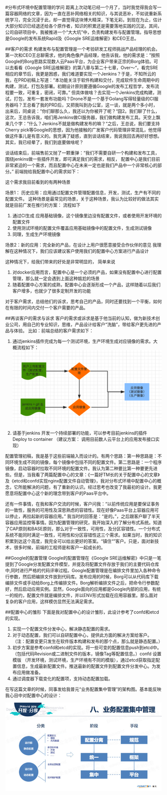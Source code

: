 #分布式环境中配置管理的学问
距离上次动笔已经一个月了，当时我觉得我会写一篇容器网络的文章，因为一直在恶补网络相关的知识，与其说恶补，不如说重新系统学习，完全沉浸于此，却一直觉得这块博大精深，下笔无彩。到现在为止，估计大部分知识已经退还给各个原作者，知识的积累还是需要落地实践的沉淀。其间，公司自研项目中，我被推进一个“大大坑”中，负责构建发布与配置管理。指导思想是Google的发布系统Rapid及《Google SRE运维解密》和CEO王总。

##客户的需求
构建发布与配置管理是一个考验研发工程师挑战产品经理的机会。第一次和CEO王总聊需求，他的角色像产品经理，他告诉我，他的需求是：”按照Google的Borg思路实现数人云Paas平台，为企业客户带来正宗的Borg体验。可以去看看《Google SRE运维解密》的第八章与第二十七章，Over～“，看完SRE相应的章节后，我更是困惑，我们难道要实现一个Jenkins？于是，不知所云的我，在PRD初稿上写道：“本功能关注于软件构建和交付，完成软件生命周期中的构建，测试，打包及部署。初期设计原则要遵循Google的发布工程哲学，发布流程要一致，可重复，密闭，可靠。” 但具体做啥？去实现一个Jenkins完成构建，测试，打包，发布一套发布功能吗？Drone不是一个基于Golang写得轻量级的CI服务器吗？王总看了我的PRD后，又把我叫到办公室，这一谈，就是两个多小时，出来后，同桌说：”你们聊那么久，我还以为你被开了呢？“囧2。我们聊了什么，这次，王总告诉我，咱们用Jenkins做CI服务器，我们做构建发布工具。天空上飘来几个字：”什么？Jenkins不就是做构建发布的嘛？“之后，王总说，我们要支持Cherry pick等Google的思想，因为他接触的广发客户代码管理非常混乱，他觉得做这件事儿是有意义的。我充满了疑惑，直到谈话结束，我说我回去再好好想想。其实，我已经晕了，我们到底要做啥呢？

谈话结束后，前端售前又抛了一颗重弹：“我们不需要自研一个构建和发布工具，围绕jenkins做一些插件开发，即可满足我们的需求，相反， 配置中心是我们目前非常紧迫的一个需求，而且配置中心在未来一定也是我们产品中一个非常核心的部分。”
前端抛给我配置中心的需求如下：

这个需求我目前看到的有两种场景

场景1： 历史应用：应用通过配置文件管理配置信息，开发，测试，生产有不同的配置文件。
这种场景是最常见的场景，关于这种场景，我认为比较好的做法其实就是目前广发在推行的方案： 流程如下

1. 通过CI生成 应用基础镜像，这个镜像里边没有配置文件，或者使用开发环境的配置文件
2. 使用测试环境的配置文件覆盖应用基础镜像中的配置文件，生成测试镜像
3. 同理，生成生产环境镜像

场景2：新的应用：完全新的产品，在设计上用户很愿意接受合作伙伴的意见
我理解在这种情况下，我们应该建议客户使用我们的配置中心方案进行产品设计

这种情况下，给我们带来的好处是非常明显的， 简单来说

1. 对docker应用而言，配置中心是一个必须的产品，如果没有配置中心进行配置管理，那么就一定会遇到上面这种尴尬的场景
2. 随着配置中心方案的成熟，配置中心会逐渐形成一个产品，这样随着以后我们客户增多，也就少了很多定制开发的功能

对于客户需求，总结他们的诉求，思考自己的产品，同时还要找到一个平衡，如何在有限的时间内交付一个客户需要的产品。

##再谈客户的需求与诉求
客户的需求或诉求是基于他当前的认知，做为新技术创业公司，用自己的专业知识，思维，产品设计给客户“洗脑”，带给客户更先进的产品与体验。
比如：前端总结的客户需求如下：
1. 通过jenkins插件完成为每一个测试环境，生产环境生成对应镜像的需求。大概流程如下：
![image](https://github.com/fanfanbj/share/blob/master/3/jenkins.jpg)

2.  请基于jenkins 开发一个持续部署的功能，可以参考目前jenkins的插件 Deploy to container （建议方案： 调用目前数人云平台上的应用发布接口实现）

配置管理初稿，我是基于这些前端输入而设计的。有两个思路：第一种思路是：不同环境生成不同的镜像，每个镜像中包括不同的配置文件。第二思路是：一个程序镜像，启动容器时拉取不同环境的配置文件。我认为第二种要比第一种要更先进些。但是，当我看了两篇配置中心的文章：《一篇好TM长的关于配置中心的文章》及《etcd和confd实现nginx配置文件自动管理》，我对分布式环境中配置中心的概念，它所能解决的问题，有了重新的认识。经过思考也改变了我最初的设计。我更愿意将配置中心这个新的理念带到客户的Paas平台中。

还有一件事情，在我和客户交流的时候，客户问我：“以前传统应用是要保证事务的一致性，服务的可用性及深思熟虑的容错性。现在好像Paas平台上容器应用可以停止，再拉起新的容器应用。” 我当时的回答是：“是的。”，之后跟客户聊了半天容器应用监控等事情。因为配置管理的研究，我开始深入的了解分布式系统。知道了CAP原则和BASE原则，那么对于一致性，可用性，及分区容错性。一个分布式系统不能同时满足一致性，可用性和分区容错性这三个需求。如果当时，我的知识积累到达这个高度，我完全可以给出更好的答案。“镇住“”客户。只是，面对新技术，很多时候，前端的工程师是和客户一起成长的。

##Google的配置管理
Google的配置管理在《Google SRE运维解密》中只是一笔提到了Google分发配置文件模型，并提及将配置文件存放于我们的主要代码仓库中,同时进行严格的代码评审过程。Google配置管理是在编排文件里加入各种命令行参数，然后把编排文件放到代码库。发布应用的时候，Borg可以从代码库下载编排文件或手动给Borg上传编排文件。Borg解析编排文件之后，把命令行参数配好，然后启动应用实例。显然，Google面向的应用都是Google内部的应用，有统一的规约，配置文件就是编排文件，并以ENV形式加载在应用容器里。那么面对复杂的客户应用，这样模仿显然无法满足需求。

##配置中心的雏形
下面是我对配置中心的设计雏形，此设计参考了confd和etcd的实现。

1. 实现一个配置文件分发中心，解决静态配置的需求。
2. 对于动态配置，我们可以自研配置中心，提供此方面的解决方案给客户。（注：配置变更只发生在软件版本构建和发布的那个点，那么就是静态配置。）
3. 初步方案是参考confd和etcd的实现。将一些可变的配置信息push到etcd中。（包括代码Revision或二进制文件的版本，镜像Tag等配置信息。）confd 设置模版 （开发环境，测试环境，生产环境有不同的模版），通过etcd获取指定配置信息，生成最新配置文件。推送最新的配置文件到配置文件分发中心。为发布应用做准备。
4. 通过调度器下载变化的配置项，支持动态配置加载。 
 
在写这篇文章的时候，同事发给我普元“业务配置集中管理”的架构图。基本能反映我心目中对配置中心的设计：

![image](https://github.com/fanfanbj/share/blob/master/3/puyuan.jpeg)

